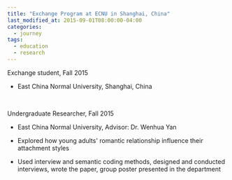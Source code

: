 ```yaml
---
title: "Exchange Program at ECNU in Shanghai, China"
last_modified_at: 2015-09-01T08:00:00-04:00
categories:
  - journey
tags:
  - education
  - research
---
```


Exchange student, Fall 2015
- East China Normal University, Shanghai, China

<br>

Undergraduate Researcher, Fall 2015
- East China Normal University, Advisor: Dr. Wenhua Yan

- Explored how young adults' romantic relationship influence their attachment styles
- Used interview and semantic coding methods, designed and conducted interviews, wrote the paper, group poster presented in the department